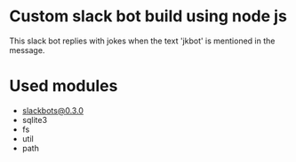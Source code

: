 # Custom slack bot build using node js
This slack bot replies with jokes when the text 'jkbot' is mentioned in the message.

# Used modules
- slackbots@0.3.0
- sqlite3
- fs
- util
- path
